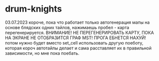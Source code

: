 # drum-knights

03.07.2023
короче, пока что работает только автогенерация мапы на основе блядских одних тайлов, нажимаешь пробел - карта перегенерируется.
ВНИМАНИЕ! НЕ ПЕРЕГЕНЕРИРОВАТЬ КАРТУ, ПОКА НА ЭКРАНЕ НЕ ОТОБРАЗИТСЯ ГРАФ MST! ПРОГА ЕБНЕТСЯ НАХУЙ!
потом нужно будет вместо set_cell использовать другую поеботу, которая короч автотайлы делает и сама расставляет их в правильной зависимости, но мне пока поебать.
